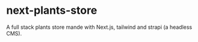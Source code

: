 # next-plants-store
A full stack plants store mande with Next.js, tailwind and strapi (a headless CMS).
